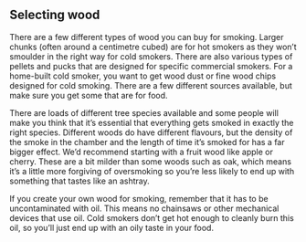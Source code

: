 ## Selecting wood
There are a few different types of wood you can buy for smoking. Larger chunks (often around a centimetre cubed) are for hot smokers as they won’t smoulder in the right way for cold smokers. There are also various types of pellets and pucks that are designed for specific commercial smokers. For a home-built cold smoker, you want to get wood dust or fine wood chips designed for cold smoking. There are a few different sources available, but make sure you get some that are for food. 

There are loads of different tree species available and some people will make you think that it’s essential that everything gets smoked in exactly the right species. Different woods do have different flavours, but the density of the smoke in the chamber and the length of time it’s smoked for has a far bigger effect. We’d recommend starting with a fruit wood like apple or cherry. These are a bit milder than some woods such as oak, which means it’s a little more forgiving of oversmoking so you’re less likely to end up with something that tastes like an ashtray. 

If you create your own wood for smoking, remember that it has to be uncontaminated with oil. This means no chainsaws or other mechanical devices that use oil. Cold smokers don’t get hot enough to cleanly burn this oil, so you’ll just end up with an oily taste in your food.
